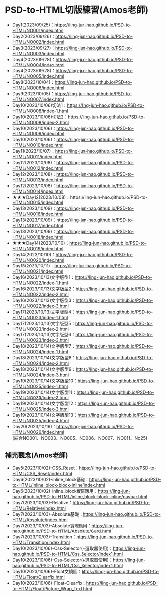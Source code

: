 # PSD-to-HTML切版練習(Amos老師)

- Day1(2023/09/25)：https://ling-jun-hao.github.io/PSD-to-HTML/NO001/index.html
- Day2(2023/09/26)：https://ling-jun-hao.github.io/PSD-to-HTML/NO002/index.html
- Day3(2023/09/27)：https://ling-jun-hao.github.io/PSD-to-HTML/NO003/index.html
- Day4(2023/09/28)：https://ling-jun-hao.github.io/PSD-to-HTML/NO004/index.html
- Day4(2023/09/28)：https://ling-jun-hao.github.io/PSD-to-HTML/NO005/index.html
- Day8(2023/10/04)：https://ling-jun-hao.github.io/PSD-to-HTML/NO006/index.html
- Day9(2023/10/05)：https://ling-jun-hao.github.io/PSD-to-HTML/NO007/index.html
- Day10(2023/10/06)切法1：https://ling-jun-hao.github.io/PSD-to-HTML/NO008/index-1.html
- Day10(2023/10/06)切法2：https://ling-jun-hao.github.io/PSD-to-HTML/NO008/index-2.html
- Day10(2023/10/06)：https://ling-jun-hao.github.io/PSD-to-HTML/NO009/index.html
- Day10(2023/10/06)：https://ling-jun-hao.github.io/PSD-to-HTML/NO010/index.html
- Day11(2023/10/07)：https://ling-jun-hao.github.io/PSD-to-HTML/NO011/index.html
- Day12(2023/10/08)：https://ling-jun-hao.github.io/PSD-to-HTML/NO012/index.html
- Day12(2023/10/08)：https://ling-jun-hao.github.io/PSD-to-HTML/NO013/index.html
- Day12(2023/10/08)：https://ling-jun-hao.github.io/PSD-to-HTML/NO014/index.html
- ★★★Day12(2023/10/08)：https://ling-jun-hao.github.io/PSD-to-HTML/NO015/index.html
- Day13(2023/10/09)：https://ling-jun-hao.github.io/PSD-to-HTML/NO016/index.html
- Day13(2023/10/09)：https://ling-jun-hao.github.io/PSD-to-HTML/NO017/index.html
- Day13(2023/10/09)：https://ling-jun-hao.github.io/PSD-to-HTML/NO018/index.html
- ★★★Day14(2023/10/10)：https://ling-jun-hao.github.io/PSD-to-HTML/NO019/index.html
- Day14(2023/10/10)：https://ling-jun-hao.github.io/PSD-to-HTML/NO020/index.html
- Day15(2023/10/11)：https://ling-jun-hao.github.io/PSD-to-HTML/NO021/index.html
- Day16(2023/10/13)文字版型1：https://ling-jun-hao.github.io/PSD-to-HTML/NO022/index-1.html
- Day16(2023/10/13)文字版型2：https://ling-jun-hao.github.io/PSD-to-HTML/NO022/index-2.html
- Day16(2023/10/13)文字版型3：https://ling-jun-hao.github.io/PSD-to-HTML/NO022/index-3.html
- Day17(2023/10/13)文字版型4：https://ling-jun-hao.github.io/PSD-to-HTML/NO023/index-1.html
- Day17(2023/10/13)文字版型5：https://ling-jun-hao.github.io/PSD-to-HTML/NO023/index-2.html
- Day17(2023/10/13)文字版型6：https://ling-jun-hao.github.io/PSD-to-HTML/NO023/index-3.html
- Day18(2023/10/14)文字版型7：https://ling-jun-hao.github.io/PSD-to-HTML/NO024/index-1.html
- Day18(2023/10/14)文字版型8：https://ling-jun-hao.github.io/PSD-to-HTML/NO024/index-2.html
- Day18(2023/10/14)文字版型9：https://ling-jun-hao.github.io/PSD-to-HTML/NO024/index-3.html
- Day19(2023/10/14)文字版型10：https://ling-jun-hao.github.io/PSD-to-HTML/NO025/index-1.html
- Day19(2023/10/14)文字版型11：https://ling-jun-hao.github.io/PSD-to-HTML/NO025/index-2.html
- Day19(2023/10/14)文字版型12：https://ling-jun-hao.github.io/PSD-to-HTML/NO025/index-3.html
- Day19(2023/10/14)文字版型13：https://ling-jun-hao.github.io/PSD-to-HTML/NO025/index-4.html
- Day20(2023/10/19)：https://ling-jun-hao.github.io/PSD-to-HTML/NO026/index.html  
(結合NO001、NO003、NO005、NO006、NO007、NO011、No25)

## 補充觀念(Amos老師)

- Day5(2023/10/02)-CSS_Reset：https://ling-jun-hao.github.io/PSD-to-HTML/CSS_Reset/index.html
- Day6(2023/10/02)-inline_block基礎：https://ling-jun-hao.github.io/PSD-to-HTML/inline_block-block-inline/index.html
- Day6(2023/10/02)-inline_block實際應用：https://ling-jun-hao.github.io/PSD-to-HTML/inline_block-block-inline/navbar.html
- Day7(2023/10/03)-Relative：https://ling-jun-hao.github.io/PSD-to-HTML/Relative/index.html
- Day7(2023/10/03)-Absolute基礎：https://ling-jun-hao.github.io/PSD-to-HTML/Absolute/index.html
- Day7(2023/10/03)-Absolute實際應用：https://ling-jun-hao.github.io/PSD-to-HTML/Absolute/Card.html
- Day7(2023/10/03)-Transition：https://ling-jun-hao.github.io/PSD-to-HTML/Transition/index.html
- Day10(2023/10/06)-Css-Selector(~選取器使用)：https://ling-jun-hao.github.io/PSD-to-HTML/Css_Selector/index1.html
- Day10(2023/10/06)-Css-Selector(+選取器使用)：https://ling-jun-hao.github.io/PSD-to-HTML/Css_Selector/index1.html
- Day10(2023/10/06)-Float文繞圖：https://ling-jun-hao.github.io/PSD-to-HTML/Float/Clearfix.html
- Day10(2023/10/06)-Float-Clearfix：https://ling-jun-hao.github.io/PSD-to-HTML/Float/Picture_Wrap_Text.html
